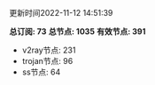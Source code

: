 更新时间2022-11-12 14:51:39

**总订阅: 73**
**总节点: 1035**
**有效节点: 391**
- v2ray节点: 231
- trojan节点: 96
- ss节点: 64
